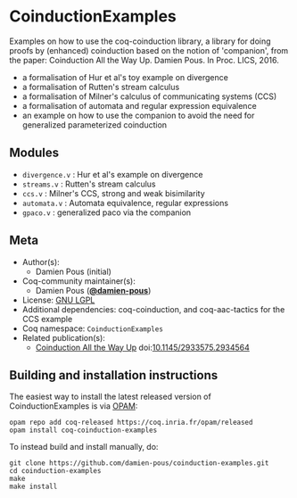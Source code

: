# CoinductionExamples

Examples on how to use the coq-coinduction library, a library for doing proofs by (enhanced) coinduction based on the notion of 'companion', from the paper:
Coinduction All the Way Up. Damien Pous. In Proc. LICS, 2016.

 - a formalisation of Hur et al's toy example on divergence 
 - a formalisation of Rutten's stream calculus
 - a formalisation of Milner's calculus of communicating systems (CCS)
 - a formalisation of automata and regular expression equivalence
 - an example on how to use the companion to avoid the need for generalized parameterized coinduction
 
## Modules
 + `divergence.v`  : Hur et al's example on divergence 
 + `streams.v`     : Rutten's stream calculus 
 + `ccs.v`         : Milner's CCS, strong and weak bisimilarity 
 + `automata.v`    : Automata equivalence, regular expressions 
 + `gpaco.v`       : generalized paco via the companion

## Meta

- Author(s):
  - Damien Pous (initial)
- Coq-community maintainer(s):
  - Damien Pous ([**@damien-pous**](https://github.com/damien-pous))
- License: [GNU LGPL](LICENSE)
- Additional dependencies: coq-coinduction, and coq-aac-tactics for the CCS example
- Coq namespace: `CoinductionExamples`
- Related publication(s):
  - [Coinduction All the Way Up](https://hal.archives-ouvertes.fr/hal-01259622) doi:[10.1145/2933575.2934564](http://dx.doi.org/10.1145/2933575.2934564)

## Building and installation instructions

The easiest way to install the latest released version of CoinductionExamples
is via [OPAM](https://opam.ocaml.org/doc/Install.html):

```shell
opam repo add coq-released https://coq.inria.fr/opam/released
opam install coq-coinduction-examples
```

To instead build and install manually, do:

``` shell
git clone https://github.com/damien-pous/coinduction-examples.git
cd coinduction-examples
make
make install
```
